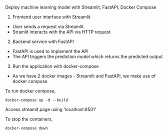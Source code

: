 Deploy machine learning model with Streamlit, FastAPI, Docker Compose    

1. Frontend user interface with Streamlit
- User sends a request via Streamlit. 
- Stramlit interacts with the API via HTTP request
2. Backend service with FastAPI
- FastAPI is used to implement the API 
- The API triggers the prediction model which returns the predicted output 
3. Run the application with docker-compose 
- As we have 2 docker images - Streamlit and FastAPI, we make use of docker compose 

To run docker compose,
```
docker-compose up -d --build 
``` 
Access streamit page using 'localhost:8501'

To stop the containers,
```
docker-compose down
```

  